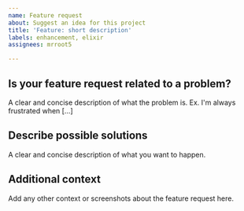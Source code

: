 ```yaml
---
name: Feature request
about: Suggest an idea for this project
title: 'Feature: short description'
labels: enhancement, elixir
assignees: mrroot5

---
```


## Is your feature request related to a problem?

A clear and concise description of what the problem is. Ex. I'm always frustrated when [...]

## Describe possible solutions

A clear and concise description of what you want to happen.

## Additional context

Add any other context or screenshots about the feature request here.
